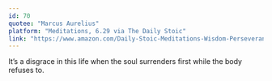 ```yaml
---
id: 70
quotee: "Marcus Aurelius"
platform: "Meditations, 6.29 via The Daily Stoic"
link: "https://www.amazon.com/Daily-Stoic-Meditations-Wisdom-Perseverance/dp/0735211736?tag=ryanholnet-20"
---
```


It’s a disgrace in this life when the soul surrenders first while the body refuses to.
